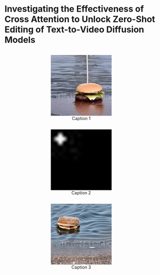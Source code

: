 # Investigating the Effectiveness of Cross Attention to Unlock Zero-Shot Editing of Text-to-Video Diffusion Models


<div align="center">
  <figure style="display: inline-block; text-align: center;">
    <img src="resources/original-burger.gif" alt=""a burger floats on the water"" width="200" height="200" style="display: block;">
    <figcaption>Caption 1</figcaption>
  </figure>

  <figure style="display: inline-block; text-align: center;">
    <img src="resources/ezgif.com-animated-gif-maker.gif" alt="Caption 2" width="200" height="200" style="display: block;">
    <figcaption>Caption 2</figcaption>
  </figure>

  <figure style="display: inline-block; text-align: center;">
    <img src="resources/edited-burger.gif" alt="Caption 3" width="200" height="200" style="display: block;">
    <figcaption>Caption 3</figcaption>
  </figure>
</div>

